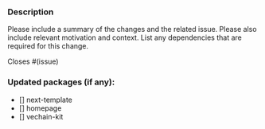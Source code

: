 ### Description

Please include a summary of the changes and the related issue. Please also include relevant motivation and context. List any dependencies that are required for this change.

Closes #(issue)

### Updated packages (if any):

-   [] next-template
-   [] homepage
-   [] vechain-kit
